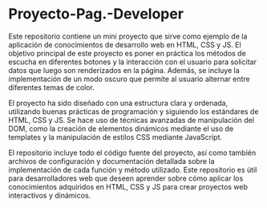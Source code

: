 # Proyecto-Pag.-Developer
Este repositorio contiene un mini proyecto que sirve como ejemplo de la aplicación de conocimientos de desarrollo web en HTML, CSS y JS. El objetivo principal de este proyecto es poner en práctica los métodos de escucha en diferentes botones y la interacción con el usuario para solicitar datos que luego son renderizados en la página. Además, se incluye la implementación de un modo oscuro que permite al usuario alternar entre diferentes temas de color.

El proyecto ha sido diseñado con una estructura clara y ordenada, utilizando buenas prácticas de programación y siguiendo los estándares de HTML, CSS y JS. Se hace uso de técnicas avanzadas de manipulación del DOM, como la creación de elementos dinámicos mediante el uso de templates y la manipulación de estilos CSS mediante JavaScript.

El repositorio incluye todo el código fuente del proyecto, así como también archivos de configuración y documentación detallada sobre la implementación de cada función y método utilizado. Este repositorio es útil para desarrolladores web que deseen aprender sobre cómo aplicar los conocimientos adquiridos en HTML, CSS y JS para crear proyectos web interactivos y dinámicos.

